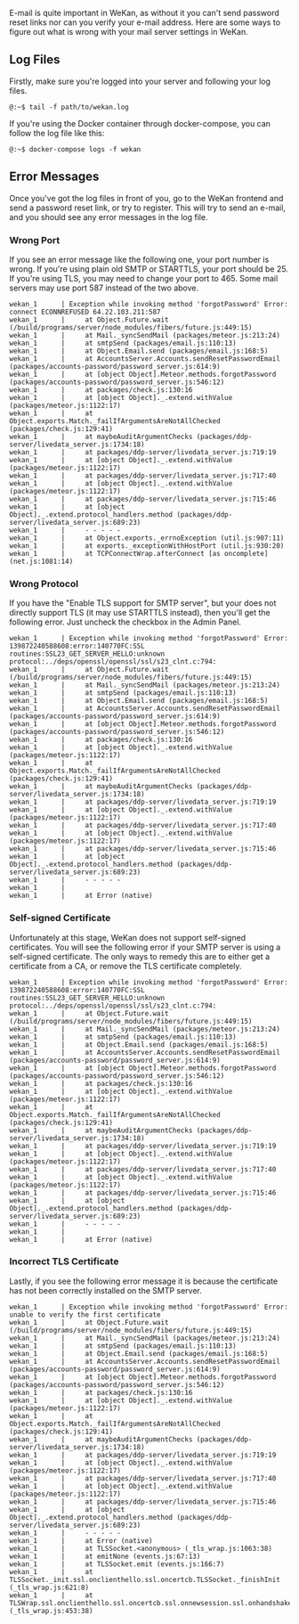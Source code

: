 E-mail is quite important in WeKan, as without it you can't send password reset links nor can you verify your e-mail address. Here are some ways to figure out what is wrong with your mail server settings in WeKan.

## Log Files
Firstly, make sure you're logged into your server and following your log files.

    @:~$ tail -f path/to/wekan.log

If you're using the Docker container through docker-compose, you can follow the log file like this:

    @:~$ docker-compose logs -f wekan

## Error Messages
Once you've got the log files in front of you, go to the WeKan frontend and send a password reset link, or try to register. This will try to send an e-mail, and you should see any error messages in the log file.

### Wrong Port
If you see an error message like the following one, your port number is wrong. If you're using plain old SMTP or STARTTLS, your port should be 25. If you're using TLS, you may need to change your port to 465. Some mail servers may use port 587 instead of the two above.

```
wekan_1      | Exception while invoking method 'forgotPassword' Error: connect ECONNREFUSED 64.22.103.211:587
wekan_1      |     at Object.Future.wait (/build/programs/server/node_modules/fibers/future.js:449:15)
wekan_1      |     at Mail._syncSendMail (packages/meteor.js:213:24)
wekan_1      |     at smtpSend (packages/email.js:110:13)
wekan_1      |     at Object.Email.send (packages/email.js:168:5)
wekan_1      |     at AccountsServer.Accounts.sendResetPasswordEmail (packages/accounts-password/password_server.js:614:9)
wekan_1      |     at [object Object].Meteor.methods.forgotPassword (packages/accounts-password/password_server.js:546:12)
wekan_1      |     at packages/check.js:130:16
wekan_1      |     at [object Object]._.extend.withValue (packages/meteor.js:1122:17)
wekan_1      |     at Object.exports.Match._failIfArgumentsAreNotAllChecked (packages/check.js:129:41)
wekan_1      |     at maybeAuditArgumentChecks (packages/ddp-server/livedata_server.js:1734:18)
wekan_1      |     at packages/ddp-server/livedata_server.js:719:19
wekan_1      |     at [object Object]._.extend.withValue (packages/meteor.js:1122:17)
wekan_1      |     at packages/ddp-server/livedata_server.js:717:40
wekan_1      |     at [object Object]._.extend.withValue (packages/meteor.js:1122:17)
wekan_1      |     at packages/ddp-server/livedata_server.js:715:46
wekan_1      |     at [object Object]._.extend.protocol_handlers.method (packages/ddp-server/livedata_server.js:689:23)
wekan_1      |     - - - - -
wekan_1      |     at Object.exports._errnoException (util.js:907:11)
wekan_1      |     at exports._exceptionWithHostPort (util.js:930:20)
wekan_1      |     at TCPConnectWrap.afterConnect [as oncomplete] (net.js:1081:14)
```

### Wrong Protocol
If you have the "Enable TLS support for SMTP server", but your does not directly support TLS (it may use STARTTLS instead), then you'll get the following error. Just uncheck the checkbox in the Admin Panel.

```
wekan_1      | Exception while invoking method 'forgotPassword' Error: 139872240588608:error:140770FC:SSL routines:SSL23_GET_SERVER_HELLO:unknown protocol:../deps/openssl/openssl/ssl/s23_clnt.c:794:
wekan_1      |     at Object.Future.wait (/build/programs/server/node_modules/fibers/future.js:449:15)
wekan_1      |     at Mail._syncSendMail (packages/meteor.js:213:24)
wekan_1      |     at smtpSend (packages/email.js:110:13)
wekan_1      |     at Object.Email.send (packages/email.js:168:5)
wekan_1      |     at AccountsServer.Accounts.sendResetPasswordEmail (packages/accounts-password/password_server.js:614:9)
wekan_1      |     at [object Object].Meteor.methods.forgotPassword (packages/accounts-password/password_server.js:546:12)
wekan_1      |     at packages/check.js:130:16
wekan_1      |     at [object Object]._.extend.withValue (packages/meteor.js:1122:17)
wekan_1      |     at Object.exports.Match._failIfArgumentsAreNotAllChecked (packages/check.js:129:41)
wekan_1      |     at maybeAuditArgumentChecks (packages/ddp-server/livedata_server.js:1734:18)
wekan_1      |     at packages/ddp-server/livedata_server.js:719:19
wekan_1      |     at [object Object]._.extend.withValue (packages/meteor.js:1122:17)
wekan_1      |     at packages/ddp-server/livedata_server.js:717:40
wekan_1      |     at [object Object]._.extend.withValue (packages/meteor.js:1122:17)
wekan_1      |     at packages/ddp-server/livedata_server.js:715:46
wekan_1      |     at [object Object]._.extend.protocol_handlers.method (packages/ddp-server/livedata_server.js:689:23)
wekan_1      |     - - - - -
wekan_1      | 
wekan_1      |     at Error (native)
```

### Self-signed Certificate
Unfortunately at this stage, WeKan does not support self-signed certificates. You will see the following error if your SMTP server is using a self-signed certificate. The only ways to remedy this are to either get a certificate from a CA, or remove the TLS certificate completely.

```
wekan_1      | Exception while invoking method 'forgotPassword' Error: 139872240588608:error:140770FC:SSL routines:SSL23_GET_SERVER_HELLO:unknown protocol:../deps/openssl/openssl/ssl/s23_clnt.c:794:
wekan_1      |     at Object.Future.wait (/build/programs/server/node_modules/fibers/future.js:449:15)
wekan_1      |     at Mail._syncSendMail (packages/meteor.js:213:24)
wekan_1      |     at smtpSend (packages/email.js:110:13)
wekan_1      |     at Object.Email.send (packages/email.js:168:5)
wekan_1      |     at AccountsServer.Accounts.sendResetPasswordEmail (packages/accounts-password/password_server.js:614:9)
wekan_1      |     at [object Object].Meteor.methods.forgotPassword (packages/accounts-password/password_server.js:546:12)
wekan_1      |     at packages/check.js:130:16
wekan_1      |     at [object Object]._.extend.withValue (packages/meteor.js:1122:17)
wekan_1      |     at Object.exports.Match._failIfArgumentsAreNotAllChecked (packages/check.js:129:41)
wekan_1      |     at maybeAuditArgumentChecks (packages/ddp-server/livedata_server.js:1734:18)
wekan_1      |     at packages/ddp-server/livedata_server.js:719:19
wekan_1      |     at [object Object]._.extend.withValue (packages/meteor.js:1122:17)
wekan_1      |     at packages/ddp-server/livedata_server.js:717:40
wekan_1      |     at [object Object]._.extend.withValue (packages/meteor.js:1122:17)
wekan_1      |     at packages/ddp-server/livedata_server.js:715:46
wekan_1      |     at [object Object]._.extend.protocol_handlers.method (packages/ddp-server/livedata_server.js:689:23)
wekan_1      |     - - - - -
wekan_1      | 
wekan_1      |     at Error (native)
```

### Incorrect TLS Certificate
Lastly, if you see the following error message it is because the certificate has not been correctly installed on the SMTP server.

```
wekan_1      | Exception while invoking method 'forgotPassword' Error: unable to verify the first certificate
wekan_1      |     at Object.Future.wait (/build/programs/server/node_modules/fibers/future.js:449:15)
wekan_1      |     at Mail._syncSendMail (packages/meteor.js:213:24)
wekan_1      |     at smtpSend (packages/email.js:110:13)
wekan_1      |     at Object.Email.send (packages/email.js:168:5)
wekan_1      |     at AccountsServer.Accounts.sendResetPasswordEmail (packages/accounts-password/password_server.js:614:9)
wekan_1      |     at [object Object].Meteor.methods.forgotPassword (packages/accounts-password/password_server.js:546:12)
wekan_1      |     at packages/check.js:130:16
wekan_1      |     at [object Object]._.extend.withValue (packages/meteor.js:1122:17)
wekan_1      |     at Object.exports.Match._failIfArgumentsAreNotAllChecked (packages/check.js:129:41)
wekan_1      |     at maybeAuditArgumentChecks (packages/ddp-server/livedata_server.js:1734:18)
wekan_1      |     at packages/ddp-server/livedata_server.js:719:19
wekan_1      |     at [object Object]._.extend.withValue (packages/meteor.js:1122:17)
wekan_1      |     at packages/ddp-server/livedata_server.js:717:40
wekan_1      |     at [object Object]._.extend.withValue (packages/meteor.js:1122:17)
wekan_1      |     at packages/ddp-server/livedata_server.js:715:46
wekan_1      |     at [object Object]._.extend.protocol_handlers.method (packages/ddp-server/livedata_server.js:689:23)
wekan_1      |     - - - - -
wekan_1      |     at Error (native)
wekan_1      |     at TLSSocket.<anonymous> (_tls_wrap.js:1063:38)
wekan_1      |     at emitNone (events.js:67:13)
wekan_1      |     at TLSSocket.emit (events.js:166:7)
wekan_1      |     at TLSSocket._init.ssl.onclienthello.ssl.oncertcb.TLSSocket._finishInit (_tls_wrap.js:621:8)
wekan_1      |     at TLSWrap.ssl.onclienthello.ssl.oncertcb.ssl.onnewsession.ssl.onhandshakedone (_tls_wrap.js:453:38)
```
